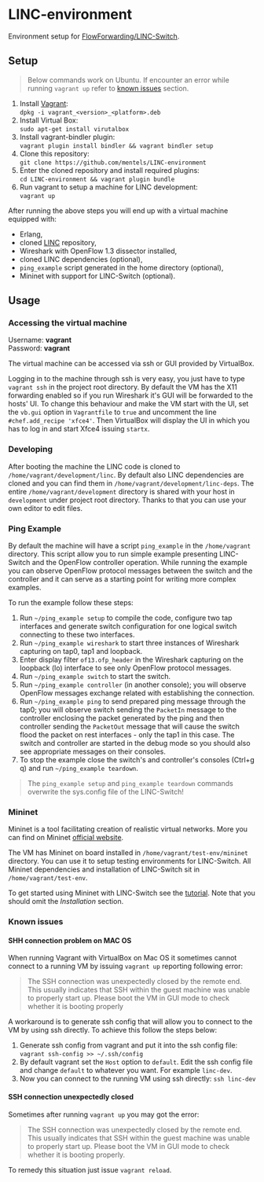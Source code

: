 # LINC-environment #

Environment setup for [FlowForwarding/LINC-Switch](https://github.com/FlowForwarding/LINC-Switch).

## Setup ##

> Below commands  work on Ubuntu. If encounter an error while running `vagrant up` refer to [known issues](#known-issues) section.

1. Install [Vagrant](http://docs.vagrantup.com/v2/installation/index.html):  
`dpkg -i vagrant_<version>_<platform>.deb`
1. Install Virtual Box:  
`sudo apt-get install virutalbox`
1. Install  vagrant-bindler plugin:  
`vagrant plugin install bindler && vagrant bindler setup`
1. Clone this repository:  
`git clone https://github.com/mentels/LINC-environment`
1. Enter the cloned repository and install required plugins:  
`cd LINC-environment && vagrant plugin bundle`
1. Run vagrant to setup a machine for LINC development:  
`vagrant up`

After running the above steps you will end up with a virtual machine equipped with:
* Erlang,
* cloned [LINC](https://github.com/FlowForwarding/LINC-Switch) repository,
* Wireshark with OpenFlow 1.3 dissector installed,
* cloned LINC dependencies (optional),
* `ping_example` script generated in the home directory (optional),
* Mininet with support for LINC-Switch (optional).

## Usage ##

### Accessing the virtual machine ###

Username: **vagrant**  
Password: **vagrant**

The virtual machine can be accessed via ssh or GUI provided by VirtualBox.

Logging in to the machine through ssh is very easy, you just have to type `vagrant ssh` in the project root directory. By default the VM has the X11 forwarding enabled so if you run Wireshark it's GUI will be forwarded to the hosts' UI. To change this behaviour and make the VM start with the UI, set the `vb.gui` option in `Vagrantfile` to `true` and uncomment the line `#chef.add_recipe 'xfce4'`. Then VirtualBox will display the UI in which you has to log in and start Xfce4 issuing `startx`.


### Developing ###

After booting the machine the LINC code is cloned to `/home/vagrant/development/linc`. By default also LINC dependencies are cloned and you can find them in `/home/vagrant/development/linc-deps`. The entire `/home/vagrant/development` directory is shared with your host in `development` under project root directory. Thanks to that you can use your own editor to edit files.

### Ping Example ###

By default the machine will have a script `ping_example` in the `/home/vagrant` directory. This script allow you to run simple example presenting LINC-Switch and the OpenFlow controller operation. While running the example you can observe OpenFlow protocol messages between the switch and the controller and it can serve as a starting point for writing more complex examples.

To run the example follow these steps:

1. Run `~/ping_example setup` to compile the code, configure two tap interfaces and generate switch configuration for one logical switch connecting to these two interfaces.
1. Run `~/ping_example wireshark` to start three instances of Wireshark capturing on tap0, tap1 and loopback.
1. Enter display filter `of13.ofp_header` in the Wireshark capturing on the loopback (lo) interface to see only OpenFlow protocol messages.
1. Run `~/ping_example switch` to start the switch.
1. Run `~/ping_example controller` (in another console); you will observe OpenFlow messages exchange related with establishing the connection.
1. Run `~/ping_example ping` to send prepared ping message through the tap0; you will observe switch sending the `PacketIn` message to the controller enclosing the packet generated by the ping and then controller sending the `PacketOut` message that will cause the switch flood the packet on rest interfaces - only the tap1 in this case. The switch and controller are started in the debug mode so you should also see appropriate messages on their consoles.
1. To stop the example close the switch's and controller's consoles (Ctrl+g q) and run `~/ping_example teardown`.

> The `ping_example setup` and `ping_example teardown` commands overwrite the sys.config file of the LINC-Switch!

### Mininet ###
Mininet is a tool facilitating creation of realistic virtual networks. More you can find on Mininet [official website](http://mininet.org/).

The VM has Mininet on board installed in `/home/vagrant/test-env/mininet` directory. You can use it to setup testing environments for LINC-Switch. All Mininet dependencies and installation of LINC-Switch sit in `/home/vagrant/test-env`.

To get started using Mininet with LINC-Switch see the [tutorial](https://github.com/FlowForwarding/LINC-Switch/blob/master/docs/mininet_integration.md). Note that you should omit the *Installation* section.

### Known issues ###

#### SHH connection problem on MAC OS ####
When running Vagrant with VirtualBox on Mac OS it sometimes cannot connect to a running VM by issuing `vagrant up` reporting following error:
> The SSH connection was unexpectedly closed by the remote end. This usually indicates that SSH within the guest machine was unable to properly start up. Please boot the VM in GUI mode to check whether it is booting properly

A workaround is to generate ssh config that will allow you to connect to the VM by using ssh directly. To achieve this follow the steps below:

1. Generate ssh config from vagrant and put it into the ssh config file:
`vagrant ssh-config >> ~/.ssh/config`
1. By default vagrant set the `Host` option to `default`. Edit the ssh config file and change `default` to whatever you want. For example `linc-dev`.
1. Now you can connect to the running VM using ssh directly:
`ssh linc-dev`

#### SSH connection unexpectedly closed ####
Sometimes after running `vagrant up` you may got the error:
>The SSH connection was unexpectedly closed by the remote end. This usually indicates that SSH within the guest machine was unable to properly start up. Please boot the VM in GUI mode to check whether it is booting properly.

To remedy this situation just issue `vagrant reload`.

